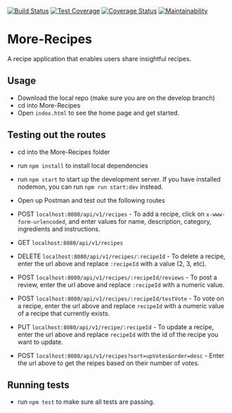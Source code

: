[![Build Status](https://travis-ci.org/Billmike/More-Recipes.svg?branch=develop)](https://travis-ci.org/Billmike/More-Recipes)  [![Test Coverage](https://api.codeclimate.com/v1/badges/4eec654ff50f54688b72/test_coverage)](https://codeclimate.com/github/Billmike/More-Recipes/test_coverage)  [![Coverage Status](https://coveralls.io/repos/github/Billmike/More-Recipes/badge.svg?branch=develop)](https://coveralls.io/github/Billmike/More-Recipes?branch=develop) 
[![Maintainability](https://api.codeclimate.com/v1/badges/4eec654ff50f54688b72/maintainability)](https://codeclimate.com/github/Billmike/More-Recipes/maintainability)

# More-Recipes
A recipe application that enables users share insightful recipes.

##  Usage
-  Download the local repo (make sure you are on the develop branch)
-  cd into More-Recipes
-  Open ```index.html``` to see the home page and get started.

##  Testing out the routes

-  cd into the More-Recipes folder
-  run ```npm install``` to install local dependencies
-  run ```npm start``` to start up the development server. If you have installed nodemon, you can run ```npm run start:dev``` instead.
-  Open up Postman and test out the following routes
  -  POST ```localhost:8080/api/v1/recipes```
    -  To add a recipe, click on ```x-www-form-urlencoded```, and enter values for name, description, category, ingredients and instructions.

  -  GET ```localhost:8080/api/v1/recipes```

  -  DELETE ```localhost:8080/api/v1/recipes/:recipeId```
    -  To delete a recipe, enter the url above and replace ```:recipeId``` with a value (2, 3, etc). 
  
  -  POST ```localhost:8080/api/v1/recipes/:recipeId/reviews```
    -  To post a review, enter the url above and replace ```:recipeId``` with a numeric value.

  -  POST ```localhost:8080/api/v1/recipes/:recipeId/testVote```
    -  To vote on a recipe, enter the url above and replace ```recipeId``` with a numeric value of a recipe that currently exists.
  
  -  PUT ```localhost:8080/api/v1/recipe/:recipeId```
    -  To update a recipe, enter the url above and replace ```recipeId``` with the id of the recipe you want to update.
  -  POST ```localhost:8080/api/v1/recipes?sort=upVotes&order=desc```
    -  Enter the url above to get the reipes based on their number of votes.

##  Running tests

-  run ```npm test``` to make sure all tests are passing.


